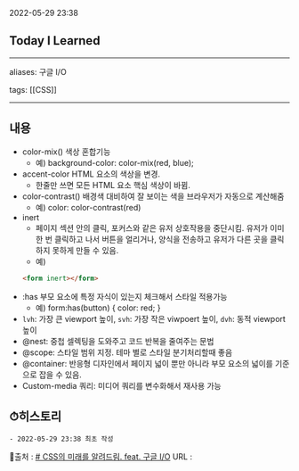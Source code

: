 2022-05-29 23:38
## Today I Learned
---
aliases: 구글 I/O

tags: [[CSS]]

---

## 내용
- color-mix() 색상 혼합기능 
	- 예) background-color: color-mix(red, blue); 
- accent-color HTML 요소의 색상을 변경. 
	- 한줄만 쓰면 모든 HTML 요소 핵심 색상이 바뀜. 
- color-contrast() 배경색 대비하여 잘 보이는 색을 브라우저가 자동으로 계산해줌 
	- 예) color: color-contrast(red) 
- inert 
	- 페이지 섹션 안의 클릭, 포커스와 같은 유저 상호작용을 중단시킴. 유저가 이미 한 번 클릭하고 나서 버튼을 얼리거나, 양식을 전송하고 유저가 다른 곳을 클릭하지 못하게 만들 수 있음. 
	- 예) 
	 ```HTML
	 <form inert></form>
	 ```
- :has 부모 요소에 특정 자식이 있는지 체크해서 스타일 적용가능 
	- 예) form:has(button) { color: red; }
- `lvh`: 가장 큰 viewport 높이, `svh`: 가장 작은 viwpoert 높이, `dvh`: 동적 viewport 높이 
- @nest: 중첩 셀렉팅을 도와주고 코드 반복을 줄여주는 문법
- @scope: 스타일 범위 지정. 테마 별로 스타일 분기처리할때 좋음
- @container: 반응형 디자인에서 페이지 넓이 뿐만 아니라 부모 요소의 넓이를 기준으로 잡을 수 있음.
- Custom-media 쿼리: 미디어 쿼리를 변수화해서 재사용 가능

## ⏱히스토리
	- 2022-05-29 23:38 최초 작성


📙출처 : [# CSS의 미래를 알려드림. feat. 구글 I/O](https://www.youtube.com/watch?v=kkiLBF_YerM)
URL :